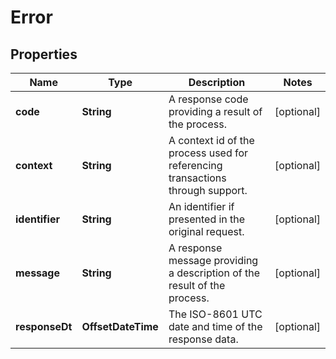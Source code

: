 

# Error


## Properties

Name | Type | Description | Notes
------------ | ------------- | ------------- | -------------
**code** | **String** | A response code providing a result of the process. |  [optional]
**context** | **String** | A context id of the process used for referencing transactions through support. |  [optional]
**identifier** | **String** | An identifier if presented in the original request. |  [optional]
**message** | **String** | A response message providing a description of the result of the process. |  [optional]
**responseDt** | **OffsetDateTime** | The ISO-8601 UTC date and time of the response data. |  [optional]



